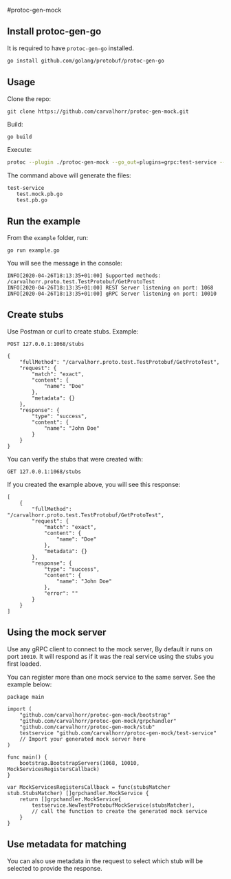 #protoc-gen-mock

## Install protoc-gen-go

It is required to have `protoc-gen-go` installed.

```bash
go install github.com/golang/protobuf/protoc-gen-go
```

## Usage
Clone the repo:

```
git clone https://github.com/carvalhorr/protoc-gen-mock.git
```

Build:

```bash
go build
```

Execute:


```bash
protoc --plugin ./protoc-gen-mock --go_out=plugins=grpc:test-service --mock_out=test-service test.proto
```

The command above will generate the files:
```
test-service
   test.mock.pb.go
   test.pb.go
```
## Run the example

From  the `example` folder, run:

```
go run example.go
```

You will see the message in the console:

```
INFO[2020-04-26T18:13:35+01:00] Supported methods: /carvalhorr.proto.test.TestProtobuf/GetProtoTest 
INFO[2020-04-26T18:13:35+01:00] REST Server listening on port: 1068          
INFO[2020-04-26T18:13:35+01:00] gRPC Server listening on port: 10010    
```

## Create stubs 

Use Postman or curl to create stubs. Example:
```
POST 127.0.0.1:1068/stubs

{
    "fullMethod": "/carvalhorr.proto.test.TestProtobuf/GetProtoTest",
    "request": {
        "match": "exact",
        "content": {
            "name": "Doe"
        },
        "metadata": {}
    },
    "response": {
        "type": "success",
        "content": {
            "name": "John Doe"
        }
    }
}
```

You can verify the stubs that were created with:

```
GET 127.0.0.1:1068/stubs
```

If you created the example above, you will see this response:
```
[
    {
        "fullMethod": "/carvalhorr.proto.test.TestProtobuf/GetProtoTest",
        "request": {
            "match": "exact",
            "content": {
                "name": "Doe"
            },
            "metadata": {}
        },
        "response": {
            "type": "success",
            "content": {
                "name": "John Doe"
            },
            "error": ""
        }
    }
]
```
## Using the mock server
Use any gRPC client to connect to the mock server, By default ir runs on port `10010`. It will respond as if it was the real service using the stubs you first loaded.

You can register more than one mock service to the same server. See the example below:

```
package main

import (
	"github.com/carvalhorr/protoc-gen-mock/bootstrap"
	"github.com/carvalhorr/protoc-gen-mock/grpchandler"
	"github.com/carvalhorr/protoc-gen-mock/stub"
	testservice "github.com/carvalhorr/protoc-gen-mock/test-service"
    // Import your generated mock server here
)

func main() {
	bootstrap.BootstrapServers(1068, 10010, MockServicesRegistersCallback)
}

var MockServicesRegistersCallback = func(stubsMatcher stub.StubsMatcher) []grpchandler.MockService {
	return []grpchandler.MockService{
		testservice.NewTestProtobufMockService(stubsMatcher),
        // call the function to create the generated mock service
	}
}
```


## Use metadata for matching
You can also use metadata in the request to select which stub will be selected to provide the response.

